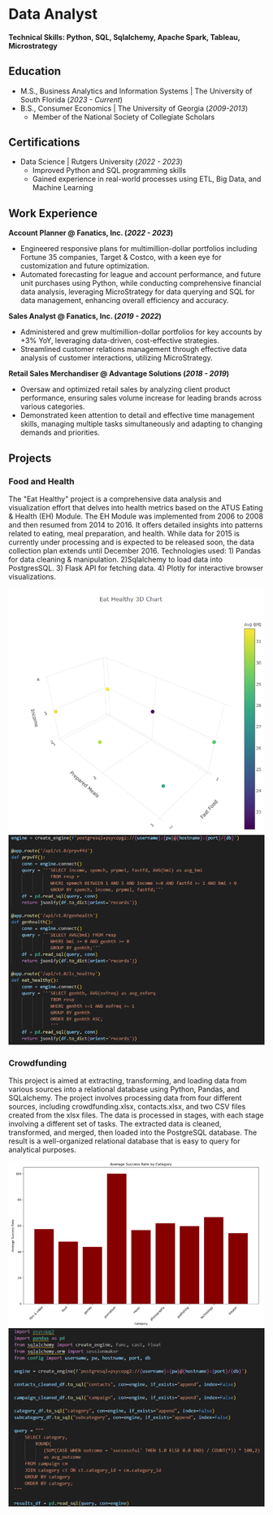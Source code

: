 # Data Analyst

#### Technical Skills: Python, SQL, Sqlalchemy, Apache Spark, Tableau, Microstrategy

## Education							       		
- M.S., Business Analytics and Information Systems	| The University of South Florida (_2023 - Current_)	 			        		
- B.S., Consumer Economics | The University of Georgia (_2009-2013_)
   - Member of the National Society of Collegiate Scholars

## Certifications							       		
- Data Science	| Rutgers University (_2022 - 2023_)
  - Improved Python and SQL programming skills
  - Gained experience in real-world processes using ETL, Big Data, and Machine Learning

## Work Experience
**Account Planner @ Fanatics, Inc. (_2022 - 2023_)**
- Engineered responsive plans for multimillion-dollar portfolios including Fortune 35 companies, Target & Costco, with a keen eye for customization and future optimization.
- Automated forecasting for league and account performance, and future unit purchases using Python, while conducting comprehensive financial data analysis, leveraging MicroStrategy for data querying and SQL for data 
  management, enhancing overall efficiency and accuracy.

**Sales Analyst @ Fanatics, Inc. (_2019 - 2022_)**
- Administered and grew multimillion-dollar portfolios for key accounts by +3% YoY, leveraging data-driven, cost-effective strategies. 
- Streamlined customer relations management through effective data analysis of customer interactions, utilizing MicroStrategy.

**Retail Sales Merchandiser @ Advantage Solutions (_2018 - 2019_)**
- Oversaw and optimized retail sales by analyzing client product performance, ensuring sales volume increase for leading brands across various categories. 
- Demonstrated keen attention to detail and effective time management skills, managing multiple tasks simultaneously and adapting to changing demands and priorities.

## Projects
### Food and Health

The "Eat Healthy" project is a comprehensive data analysis and visualization effort that delves into health metrics based on the ATUS Eating & Health (EH) Module. The EH Module was implemented from 2006 to 2008 and then resumed from 2014 to 2016. It offers detailed insights into patterns related to eating, meal preparation, and health. While data for 2015 is currently under processing and is expected to be released soon, the data collection plan extends until December 2016. Technologies used: 1) Pandas for data cleaning & manipulation. 2)Sqlalchemy to load data into PostgresSQL. 3) Flask API for fetching data. 4) Plotly for interactive browser visualizations.

![Flask_Visual](/assets/img/bmi.png)
![Flask](/assets/img/flaskapi.png)

### Crowdfunding

This project is aimed at extracting, transforming, and loading data from various sources into a relational database using Python, Pandas, and SQLalchemy. The project involves processing data from four different sources, including crowdfunding.xlsx, contacts.xlsx, and two CSV files created from the xlsx files. The data is processed in stages, with each stage involving a different set of tasks. The extracted data is cleaned, transformed, and merged, then loaded into the PostgreSQL database. The result is a well-organized relational database that is easy to query for analytical purposes.



![Categories](/assets/img/crwd.png)
![Cat_Code](/assets/img/crwdqry.png)
